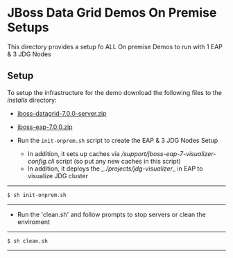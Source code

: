 JBoss Data Grid Demos On Premise Setups
=======================================

This directory provides a setup fo ALL On premise Demos to run with 1 EAP & 3 JDG Nodes

Setup
---------------
To setup the infrastructure for the demo download the following files to the _*installs*_ directory:

* [jboss-datagrid-7.0.0-server.zip](https://developers.redhat.com/download-manager/file/jboss-datagrid-7.0.0-server.zip)
* [jboss-eap-7.0.0.zip](https://developers.redhat.com/download-manager/file/jboss-eap-7.0.0.zip)

* Run the `init-onprem.sh` script to create the EAP & 3 JDG Nodes Setup
  * In addition, it sets up caches via *_/support/jboss-eap-7-visualizer-config.cli_* script (so put any new caches in this script)
  * In addition, it deploys the *_./projects/jdg-visualizer*_ in EAP to visualize JDG cluster

---
    $ sh init-onprem.sh
---


* Run the 'clean.sh' and follow prompts to stop servers or clean the enviroment
---
    $ sh clean.sh
---
